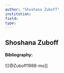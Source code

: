 ```yaml
---
author: "Shoshana Zuboff"
institution:
field:
type:
---
```


## Shoshana Zuboff
#### Bibliography:

![[@Zuboff1988-mo]]